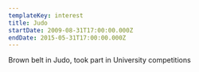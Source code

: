 ```yaml
---
templateKey: interest
title: Judo
startDate: 2009-08-31T17:00:00.000Z
endDate: 2015-05-31T17:00:00.000Z
---
```

Brown belt in Judo, took part in University competitions
